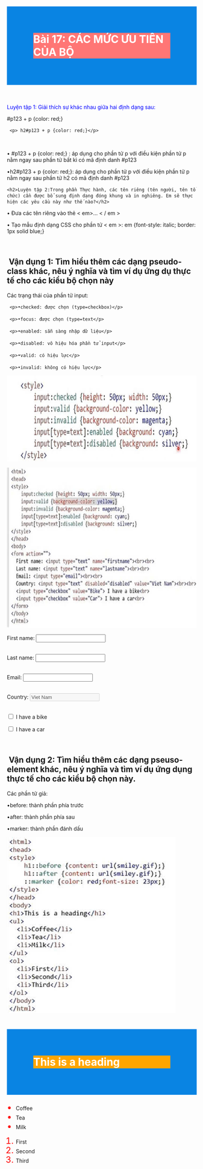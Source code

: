 <html lang="en">
<style>
      h1 {color : white;
      background-color: #ff7675;
      border : 70px solid #0984e3
	}
</style>

  <body>
 
  <h1>Bài 17: CÁC MỨC ƯU TIÊN CỦA BỘ</h1>
    <p style="color: blue;">Luyện tập 1: Giải thích sự khác nhau giữa hai định dạng sau:</p>
     <p> #p123 + p {color: red;} </p> 

     <p> h2#p123 + p {color: red;}</p>  
   <p>• #p123 + p {color: red;} : áp dụng cho phần tử p với điều kiện phần tử p nằm ngay sau phần tử bất kì có mã định danh #p123</p>

  <p>•h2#p123 + p {color: red;}: áp dụng cho phần tử p với điều kiện phần tử p nằm ngay sau phần tử h2 có mã định danh #p123</p>

    <h2>Luyện tập 2:Trong phần Thực hành, các tên riêng (tên người, tên tổ chức) cần được bổ sung định dạng đóng khung và in nghiêng. Em sẽ thực hiện các yêu cầu này như thế nào?</h2>
   <p>• Đưa các tên riêng vào thẻ < em>... < / em > </p>

   <p>• Tạo mẫu định dạng CSS cho phần tử < em >: em {font-style: italic; border: 1px solid blue;}</p>

   <h2> Vận dụng 1: Tìm hiểu thêm các dạng pseudo-class khác, nêu ý nghĩa và tìm ví dụ ứng dụ thực tế cho các kiểu bộ chọn này</h2>
     <p>Các trạng thái của phần tử input:</p>

     <p>•checked: được chọn (type=checkbox)</p>

     <p>•focus: được chọn (type=text</p>

     <p>•enabled: sẵn sàng nhập dữ liệu</p>

     <p>•disabled: vô hiệu hóa phần tử input</p>

     <p>•valid: có hiệu lực</p>

     <p>•invalid: không có hiệu lực</p>

 <img src="124.png" width="831" height="227" alt="Ảnh minh họa">

<p><style></p>
<p>input:checked {height: 50px; width: 50px;}</p>

<p>input: valid {background-color: yellow;}</p>

<p>input: invalid {background-color: magenta;}</p>

<p>input[type=text]: enabled {background: cyan;}</p>

<p>input[type=text]: disabled {background: silver;}</p>

<p></style></p>
<img src="125.png" width="713" height="425" alt="Ảnh minh họa">
<p><html>

<head>

<style>

input:checked (height: 50px; width: 50px;}

input: valid {background-color: yellow;}

input: invalid (background-color: magenta;}

input[type=text]: enabled {background: cyan;}

input[type=text]: disabled {background: silver;}

</style>

</head>

<body>

<form action="">

First name: <input type="text" name="firstname"><br><br>

Last name: <input type="text" name="lastname"><br><br>

Email: <input type="email"><br><br>

Country: <input type="text" disabled="disabled" value="Viet Nam"><br><br>

<input type="checkbox" value="Bike"> I have a bike<br>

<input type="checkbox" value="Car"> I have a car<br>

</form>

</body>

</html></p>

   <h2> Vận dụng 2: Tìm hiểu thêm các dạng pseuso-element khác, nêu ý nghĩa và tìm ví dụ ứng dụng thực tế cho các kiểu bộ chọn này.</h2>
 <p>Các phần tử giả:</p>

 <p>•before: thành phần phía trước</p>

 <p>•after: thành phần phía sau</p>

 <p>•marker: thành phần đánh dấu</p>

<p><style></p>
<p>h1::before {content: url(smiley.gif);}</p>

<p>h1::after {content: url(smiley.gif);}</p>

<p>::marke {color: red; font-size: 23px;}</p>

<p></style></p>
<img src="126.png" width="447" height="467" alt="Ảnh minh họa">
 <p><style>
<p><html>

<head>

<style>

h1::before {content: url(smiley.gif);}

h1::after {content: url(smiley.gif);}

::marker {color: red; font-size: 23px;}

</style>

</head>

<body>

<h1 style="background-color: orange;">This is a heading</h1>

<ul>

<li>Coffee</li>

<li>Tea</li>

<li>Milk</li>

</ul>

<ol>

<li>First</li>

<li>Second</li>

<li>Third</li>

</ol>

</body>

</html></p>





 
</body>
</html>
